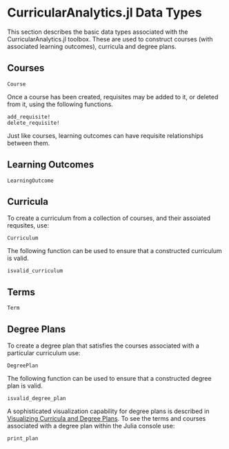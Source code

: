 # CurricularAnalytics.jl Data Types

This section describes the basic data types associated with the CurricularAnalytics.jl toolbox. These are used to construct courses (with associated learning outcomes), curricula and degree plans. 

## Courses

```@docs
Course
```

Once a course has been created, requisites may be added to it, or deleted from it, using the following functions.

```@docs
add_requisite!
delete_requisite!
```

Just like courses, learning outcomes can have requisite relationships between them.

## Learning Outcomes

```@docs
LearningOutcome
```

## Curricula

To create a curriculum from a collection of courses, and their assoiated requsites, use:

```@docs
Curriculum
```

The following function can be used to ensure that a constructed curriculum is valid.

```@docs
isvalid_curriculum
```

## Terms

```@docs
Term
```

## Degree Plans

To create a degree plan that satisfies the courses associated with a particular curriculum use:

```@docs
DegreePlan
```

The following function can be used to ensure that a constructed degree plan is valid.

```@docs
isvalid_degree_plan
```

A sophisticated visualization capability for degree plans is described in [Visualizing Curricula and Degree Plans](@ref).
To see the terms and courses associated with a degree plan within the Julia console use:

```@docs
print_plan
```